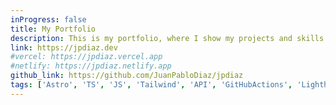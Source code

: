 ```yaml
---
inProgress: false
title: My Portfolio
description: This is my portfolio, where I show my projects and skills.
link: https://jpdiaz.dev
#vercel: https://jpdiaz.vercel.app
#netlify: https://jpdiaz.netlify.app
github_link: https://github.com/JuanPabloDiaz/jpdiaz
tags: ['Astro', 'TS', 'JS', 'Tailwind', 'API', 'GitHubActions', 'Lighthouse']
---
```

